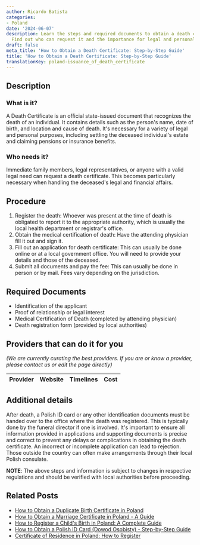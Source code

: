 ```yaml
---
author: Ricardo Batista
categories:
- Poland
date: '2024-06-07'
description: Learn the steps and required documents to obtain a death certificate.
  Find out who can request it and the importance for legal and personal matters.
draft: false
meta_title: 'How to Obtain a Death Certificate: Step-by-Step Guide'
title: 'How to Obtain a Death Certificate: Step-by-Step Guide'
translationKey: poland-issuance_of_death_certificate
---
```


## Description
### What is it?
A Death Certificate is an official state-issued document that recognizes the death of an individual. It contains details such as the person's name, date of birth, and location and cause of death. It's necessary for a variety of legal and personal purposes, including settling the deceased individual's estate and claiming pensions or insurance benefits.

### Who needs it?
Immediate family members, legal representatives, or anyone with a valid legal need can request a death certificate. This becomes particularly necessary when handling the deceased's legal and financial affairs.

## Procedure
1. Register the death: Whoever was present at the time of death is obligated to report it to the appropriate authority, which is usually the local health department or registrar's office.
2. Obtain the medical certification of death: Have the attending physician fill it out and sign it.
3. Fill out an application for death certificate: This can usually be done online or at a local government office. You will need to provide your details and those of the deceased.
4. Submit all documents and pay the fee: This can usually be done in person or by mail. Fees vary depending on the jurisdiction.

## Required Documents
- Identification of the applicant
- Proof of relationship or legal interest
- Medical Certification of Death (completed by attending physician)
- Death registration form (provided by local authorities)

## Providers that can do it for you

_(We are currently curating the best providers. If you are or know a provider, please contact us or edit the page directly)_

| Provider        |     Website     |     Timelines    |       Cost      |
| :-------------: | :-------------: |  :-------------: | :-------------: |

## Additional details
After death, a Polish ID card or any other identification documents must be handed over to the office where the death was registered. This is typically done by the funeral director if one is involved. It's important to ensure all information provided in applications and supporting documents is precise and correct to prevent any delays or complications in obtaining the death certificate. An incorrect or incomplete application can lead to rejection. Those outside the country can often make arrangements through their local Polish consulate.

**NOTE**: The above steps and information is subject to changes in respective regulations and should be verified with local authorities before proceeding.
## Related Posts

- [How to Obtain a Duplicate Birth Certificate in Poland](https://tramitit.com/guides/poland/issuance_of_duplicate_birth_certificate/)
- [How to Obtain a Marriage Certificate in Poland - A Guide](https://tramitit.com/guides/poland/marriage_certificate/)
- [How to Register a Child's Birth in Poland: A Complete Guide](https://tramitit.com/guides/poland/child_birth_registration/)
- [How to Obtain a Polish ID Card (Dowod Osobisty) - Step-by-Step Guide](https://tramitit.com/guides/poland/id_card/)
- [Certificate of Residence in Poland: How to Register](https://tramitit.com/guides/poland/certificate_of_registration_of_residence/)